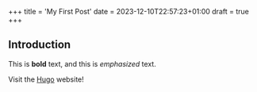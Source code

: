 +++
title = 'My First Post'
date = 2023-12-10T22:57:23+01:00
draft = true
+++

## Introduction

This is **bold** text, and this is *emphasized* text.

Visit the [Hugo](https://gohugo.io) website!
